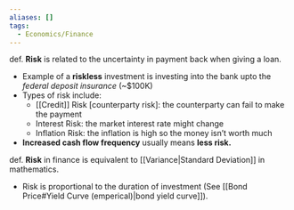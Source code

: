 ```yaml
---
aliases: []
tags:
  - Economics/Finance
---
```


def. **Risk** is related to the uncertainty in payment back when giving a loan.
- Example of a **riskless** investment is investing into the bank upto the _federal deposit insurance_ (~$100K)
- Types of risk include:
	- [[Credit]] Risk [counterparty risk]: the counterparty can fail to make the payment
	- Interest Risk: the market interest rate might change
	- Inflation Risk: the inflation is high so the money isn’t worth much
- **Increased cash flow frequency** usually means **less risk.**

def. **Risk** in finance is equivalent to [[Variance|Standard Deviation]] in mathematics.
- Risk is proportional to the duration of investment (See [[Bond Price#Yield Curve (emperical)|bond yield curve]]).
